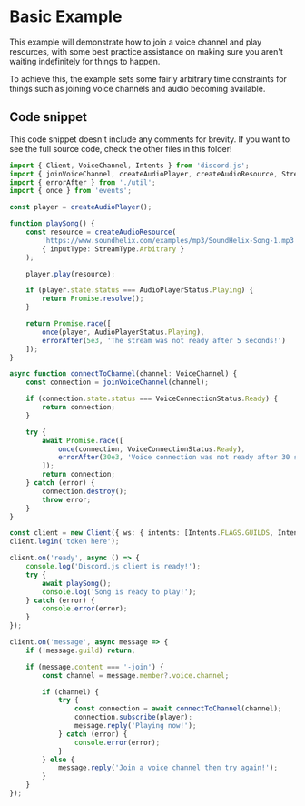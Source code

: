 # Basic Example

This example will demonstrate how to join a voice channel and play resources, with some best practice
assistance on making sure you aren't waiting indefinitely for things to happen.

To achieve this, the example sets some fairly arbitrary time constraints for things such as joining
voice channels and audio becoming available.

## Code snippet

This code snippet doesn't include any comments for brevity. If you want to see the full source code,
check the other files in this folder!

```ts
import { Client, VoiceChannel, Intents } from 'discord.js';
import { joinVoiceChannel, createAudioPlayer, createAudioResource, StreamType, AudioPlayerStatus, VoiceConnectionStatus } from '@discordjs/voice';
import { errorAfter } from './util';
import { once } from 'events';

const player = createAudioPlayer();

function playSong() {
	const resource = createAudioResource(
		'https://www.soundhelix.com/examples/mp3/SoundHelix-Song-1.mp3',
		{ inputType: StreamType.Arbitrary }
	);

	player.play(resource);

	if (player.state.status === AudioPlayerStatus.Playing) {
		return Promise.resolve();
	}

	return Promise.race([
		once(player, AudioPlayerStatus.Playing),
		errorAfter(5e3, 'The stream was not ready after 5 seconds!')
	]);
}

async function connectToChannel(channel: VoiceChannel) {
	const connection = joinVoiceChannel(channel);

	if (connection.state.status === VoiceConnectionStatus.Ready) {
		return connection;
	}

	try {
		await Promise.race([
			once(connection, VoiceConnectionStatus.Ready),
			errorAfter(30e3, 'Voice connection was not ready after 30 seconds!')
		]);
		return connection;
	} catch (error) {
		connection.destroy();
		throw error;
	}
}

const client = new Client({ ws: { intents: [Intents.FLAGS.GUILDS, Intents.FLAGS.GUILD_MESSAGES] } });
client.login('token here');

client.on('ready', async () => {
	console.log('Discord.js client is ready!');
	try {
		await playSong();
		console.log('Song is ready to play!');
	} catch (error) {
		console.error(error);
	}
});

client.on('message', async message => {
	if (!message.guild) return;

	if (message.content === '-join') {
		const channel = message.member?.voice.channel;

		if (channel) {
			try {
				const connection = await connectToChannel(channel);
				connection.subscribe(player);
				message.reply('Playing now!');
			} catch (error) {
				console.error(error);
			}
		} else {
			message.reply('Join a voice channel then try again!');
		}
	}
});
```
